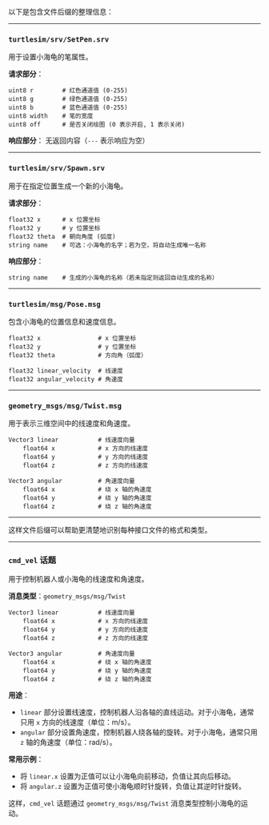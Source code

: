 以下是包含文件后缀的整理信息：

---

### `turtlesim/srv/SetPen.srv`
用于设置小海龟的笔属性。

**请求部分**：
```plaintext
uint8 r        # 红色通道值 (0-255)
uint8 g        # 绿色通道值 (0-255)
uint8 b        # 蓝色通道值 (0-255)
uint8 width    # 笔的宽度
uint8 off      # 是否关闭绘图 (0 表示开启, 1 表示关闭)
```

**响应部分**：
无返回内容（`---` 表示响应为空）

---

### `turtlesim/srv/Spawn.srv`
用于在指定位置生成一个新的小海龟。

**请求部分**：
```plaintext
float32 x      # x 位置坐标
float32 y      # y 位置坐标
float32 theta  # 朝向角度 (弧度)
string name    # 可选：小海龟的名字；若为空，将自动生成唯一名称
```

**响应部分**：
```plaintext
string name    # 生成的小海龟的名称（若未指定则返回自动生成的名称）
```

---

### `turtlesim/msg/Pose.msg`
包含小海龟的位置信息和速度信息。

```plaintext
float32 x                # x 位置坐标
float32 y                # y 位置坐标
float32 theta            # 方向角（弧度）

float32 linear_velocity  # 线速度
float32 angular_velocity # 角速度
```

---

### `geometry_msgs/msg/Twist.msg`
用于表示三维空间中的线速度和角速度。

```plaintext
Vector3 linear           # 线速度向量
    float64 x            # x 方向的线速度
    float64 y            # y 方向的线速度
    float64 z            # z 方向的线速度

Vector3 angular          # 角速度向量
    float64 x            # 绕 x 轴的角速度
    float64 y            # 绕 y 轴的角速度
    float64 z            # 绕 z 轴的角速度
```

---

这样文件后缀可以帮助更清楚地识别每种接口文件的格式和类型。

---

### `cmd_vel` 话题

用于控制机器人或小海龟的线速度和角速度。

**消息类型**：`geometry_msgs/msg/Twist`

```plaintext
Vector3 linear           # 线速度向量
    float64 x            # x 方向的线速度
    float64 y            # y 方向的线速度
    float64 z            # z 方向的线速度

Vector3 angular          # 角速度向量
    float64 x            # 绕 x 轴的角速度
    float64 y            # 绕 y 轴的角速度
    float64 z            # 绕 z 轴的角速度
```

**用途**：  
- `linear` 部分设置线速度，控制机器人沿各轴的直线运动。对于小海龟，通常只用 `x` 方向的线速度（单位：m/s）。
- `angular` 部分设置角速度，控制机器人绕各轴的旋转。对于小海龟，通常只用 `z` 轴的角速度（单位：rad/s）。

**常用示例**：
- 将 `linear.x` 设置为正值可以让小海龟向前移动，负值让其向后移动。
- 将 `angular.z` 设置为正值可使小海龟顺时针旋转，负值让其逆时针旋转。

这样，`cmd_vel` 话题通过 `geometry_msgs/msg/Twist` 消息类型控制小海龟的运动。